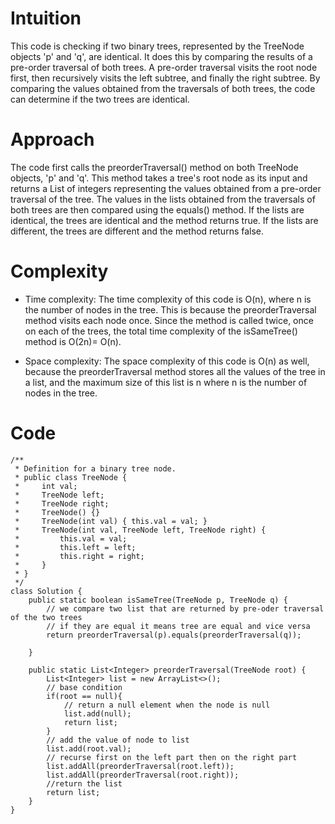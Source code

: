 # Intuition

This code is checking if two binary trees, represented by the TreeNode objects 'p' and 'q', are identical. It does this by comparing the results of a pre-order traversal of both trees. A pre-order traversal visits the root node first, then recursively visits the left subtree, and finally the right subtree. By comparing the values obtained from the traversals of both trees, the code can determine if the two trees are identical.

# Approach

The code first calls the preorderTraversal() method on both TreeNode objects, 'p' and 'q'. This method takes a tree's root node as its input and returns a List of integers representing the values obtained from a pre-order traversal of the tree. The values in the lists obtained from the traversals of both trees are then compared using the equals() method. If the lists are identical, the trees are identical and the method returns true. If the lists are different, the trees are different and the method returns false.

# Complexity

- Time complexity:
  The time complexity of this code is O(n), where n is the number of nodes in the tree. This is because the preorderTraversal method visits each node once. Since the method is called twice, once on each of the trees, the total time complexity of the isSameTree() method is O(2n)= O(n).

- Space complexity:
  The space complexity of this code is O(n) as well, because the preorderTraversal method stores all the values of the tree in a list, and the maximum size of this list is n where n is the number of nodes in the tree.

# Code

```
/**
 * Definition for a binary tree node.
 * public class TreeNode {
 *     int val;
 *     TreeNode left;
 *     TreeNode right;
 *     TreeNode() {}
 *     TreeNode(int val) { this.val = val; }
 *     TreeNode(int val, TreeNode left, TreeNode right) {
 *         this.val = val;
 *         this.left = left;
 *         this.right = right;
 *     }
 * }
 */
class Solution {
    public static boolean isSameTree(TreeNode p, TreeNode q) {
        // we compare two list that are returned by pre-oder traversal of the two trees
        // if they are equal it means tree are equal and vice versa
        return preorderTraversal(p).equals(preorderTraversal(q));

    }

    public static List<Integer> preorderTraversal(TreeNode root) {
        List<Integer> list = new ArrayList<>();
        // base condition
        if(root == null){
            // return a null element when the node is null
            list.add(null);
            return list;
        }
        // add the value of node to list
        list.add(root.val);
        // recurse first on the left part then on the right part
        list.addAll(preorderTraversal(root.left));
        list.addAll(preorderTraversal(root.right));
        //return the list
        return list;
    }
}
```
